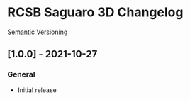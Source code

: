 # RCSB Saguaro 3D Changelog

[Semantic Versioning](https://semver.org/)

## [1.0.0] - 2021-10-27
### General
- Initial release